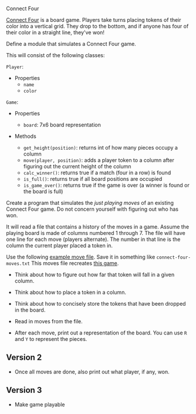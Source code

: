 Connect Four

[Connect Four](https://en.wikipedia.org/wiki/Connect_Four) is a board game.
Players take turns placing tokens of their color into a vertical grid.
They drop to the bottom, and if anyone has four of their color in a straight line, they've won!

Define a module that simulates a Connect Four game.

This will consist of the following classes:

`Player`:
- Properties
    - `name`
    - `color`
        
`Game`:
- Properties
    - `board`: 7x6 board representation

- Methods
    - `get_height(position)`: returns int of how many pieces occupy a column 
    - `move(player, position)`: adds a player token to a column after figuring out the current height of the column 
    - `calc_winner()`: returns true if a match (four in a row) is found 
    - `is_full()`: returns true if all board positions are occupied 
    - `is_game_over()`: returns true if the game is over (a winner is found or the board is full)


Create a program that simulates the _just playing moves_ of an existing Connect Four game.
Do not concern yourself with figuring out who has won.

It will read a file that contains a history of the moves in a game.
Assume the playing board is made of columns numbered 1 through 7.
The file will have one line for each move (players alternate).
The number in that line is the column the current player placed a token in.

Use the following [example move file](./connect_four/connect-four-moves.txt).
Save it in something like `connect-four-moves.txt`
This moves file recreates [this game](https://en.wikipedia.org/wiki/File:Connect_Four.gif).

*   Think about how to figure out how far that token will fall in a given column.

*   Think about how to place a token in a column.

*   Think about how to concisely store the tokens that have been dropped in the board.

*   Read in moves from the file.

*   After each move, print out a representation of the board.
    You can use `R` and `Y` to represent the pieces.

## Version 2

*   Once all moves are done, also print out what player, if any, won.

## Version 3

*   Make game playable
